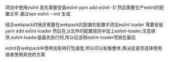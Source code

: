 项目中使用eslint
首先需要安装eslint
yarn add eslint -D
然后需要生产eslint的配置文件
通过npx eslint --init 生成

结合webpack时候还需要在webpack的配置的配置中添加eslint loader
需要安装yarn add eslint-loader
然后在.js文件的配置规则中加上eslint-loader,注意顺序,eslint-loader是最先执行的,所以应该把eslint-loader项放在最后

eslint在webpack中使用会影响打包速度,所以可以权衡整体,再决定是否选择使用或者使用其他的方案



